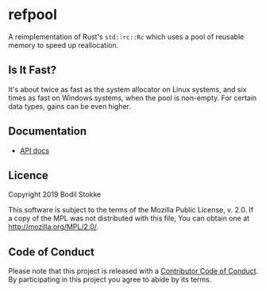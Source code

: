 # refpool

A reimplementation of Rust's `std::rc::Rc` which uses a pool of reusable memory
to speed up reallocation.

## Is It Fast?

It's about twice as fast as the system allocator on Linux systems, and six times
as fast on Windows systems, when the pool is non-empty. For certain data types,
gains can be even higher.

## Documentation

* [API docs](https://docs.rs/refpool)

## Licence

Copyright 2019 Bodil Stokke

This software is subject to the terms of the Mozilla Public
License, v. 2.0. If a copy of the MPL was not distributed with this
file, You can obtain one at http://mozilla.org/MPL/2.0/.

## Code of Conduct

Please note that this project is released with a [Contributor Code of
Conduct][coc]. By participating in this project you agree to abide by its
terms.

[coc]: https://github.com/bodil/refpool/blob/master/CODE_OF_CONDUCT.md
